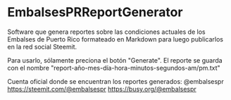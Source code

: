 # EmbalsesPRReportGenerator
Software que genera reportes sobre las condiciones actuales de los Embalses de Puerto Rico formateado en Markdown para luego publicarlos en la red social Steemit.

Para usarlo, sólamente preciona el botón "Generate". El reporte se guarda con el nombre "report-año-mes-día-hora-minutos-segundos-am/pm.txt"

Cuenta oficial donde se encuentran los reportes generados: @embalsespr
https://steemit.com/@embalsespr
https://busy.org/@embalsespr
